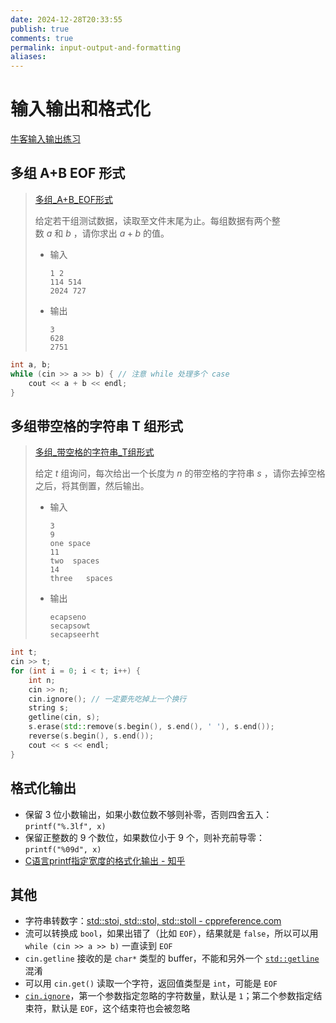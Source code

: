 ```yaml
---
date: 2024-12-28T20:33:55
publish: true
comments: true
permalink: input-output-and-formatting
aliases:
---
```


# 输入输出和格式化

[牛客输入输出练习](https://www.nowcoder.com/exam/oj?page=1&tab=%E7%AE%97%E6%B3%95%E7%AF%87&topicId=372)

## 多组 A+B EOF 形式

> [多组_A+B_EOF形式](https://www.nowcoder.com/share/jump/644902271743425089343)
>
> 给定若干组测试数据，读取至文件末尾为止。每组数据有两个整数 $a$ 和 $b$ ，请你求出 $a+b$ 的值。
>
> - 输入
>
>     ```
>     1 2
>     114 514
>     2024 727
>     ```
>
> - 输出
>
>     ```
>     3
>     628
>     2751
>     ```

``` cpp
int a, b;
while (cin >> a >> b) { // 注意 while 处理多个 case
    cout << a + b << endl;
}
```

## 多组带空格的字符串 T 组形式

> [多组_带空格的字符串_T组形式](https://www.nowcoder.com/share/jump/644902271743425317332)
>
> 给定 $t$ 组询问，每次给出一个长度为 $n$ 的带空格的字符串 $s$ ，请你去掉空格之后，将其倒置，然后输出。
>
> - 输入
>
>     ```
>     3
>     9
>     one space
>     11
>     two  spaces
>     14
>     three   spaces
>     ```
>
> - 输出
>
>     ```
>     ecapseno
>     secapsowt
>     secapseerht
>     ```

``` cpp
int t;
cin >> t;
for (int i = 0; i < t; i++) {
    int n;
    cin >> n;
    cin.ignore(); // 一定要先吃掉上一个换行
    string s;
    getline(cin, s);
    s.erase(std::remove(s.begin(), s.end(), ' '), s.end());
    reverse(s.begin(), s.end());
    cout << s << endl;
}
```

## 格式化输出

- 保留 $3$ 位小数输出，如果小数位数不够则补零，否则四舍五入：`printf("%.3lf", x)`
- 保留正整数的 $9$ 个数位，如果数位小于 $9$ 个，则补充前导零：`printf("%09d", x)`
- [C语言printf指定宽度的格式化输出 - 知乎](https://zhuanlan.zhihu.com/p/206738818)

## 其他

- 字符串转数字：[std::stoi, std::stol, std::stoll - cppreference.com](https://en.cppreference.com/w/cpp/string/basic_string/stol)
- 流可以转换成 `bool`，如果出错了（比如 `EOF`），结果就是 `false`，所以可以用 `while (cin >> a >> b)` 一直读到 `EOF`
- `cin.getline` 接收的是 `char*` 类型的 buffer，不能和另外一个 [`std::getline`](https://en.cppreference.com/w/cpp/string/basic_string/getline) 混淆
- 可以用 `cin.get()` 读取一个字符，返回值类型是 `int`，可能是 `EOF`
- [`cin.ignore`](https://en.cppreference.com/w/cpp/io/basic_istream/ignore)，第一个参数指定忽略的字符数量，默认是 `1`；第二个参数指定结束符，默认是 `EOF`，这个结束符也会被忽略
